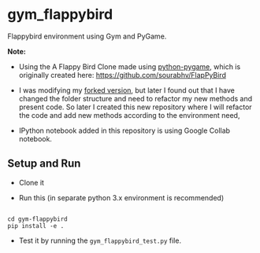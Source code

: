 gym_flappybird
===============

Flappybird environment using Gym and PyGame.

**Note:**

* Using the A Flappy Bird Clone made using [python-pygame][pygame], which is originally created here: https://github.com/sourabhv/FlapPyBird

* I was modifying my [forked version](https://github.com/Shekharrajak/gym_flappybird), but later I found out that I have changed
the folder structure and need to refactor my new methods and present code. So later I created this new repository where I will refactor the code and add new methods according to the environment need,


* IPython notebook added in this repository is using Google Collab notebook.


Setup and Run
---------------------------


* Clone it

* Run this (in separate python 3.x environment is recommended)

```

cd gym-flappybird
pip install -e .

```

* Test it by running the `gym_flappybird_test.py` file.





[pygame]: http://www.pygame.org
